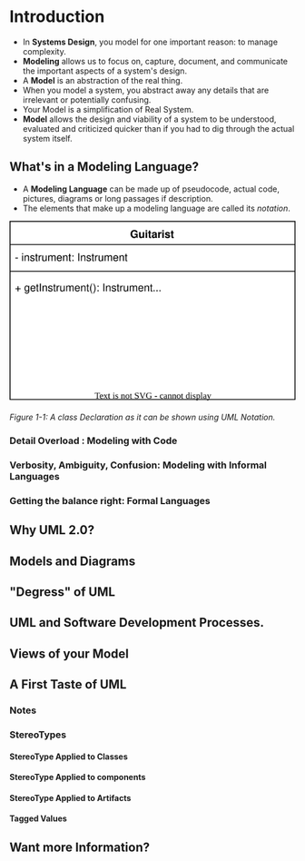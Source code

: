 # Introduction

* In **Systems Design**, you model for one important reason: to manage complexity.
* **Modeling** allows us to focus on, capture, document, and communicate the important aspects of a system's design.
* A **Model** is an abstraction of the real thing.
* When you model a system, you abstract away any details that are irrelevant or potentially confusing.
* Your Model is a simplification of Real System. 
* **Model** allows the design and viability of a system to be understood, evaluated and criticized quicker than if you had to dig through the actual system itself.

## What's in a Modeling Language?

* A **Modeling Language** can be made up of pseudocode, actual code, pictures, diagrams or long passages if description.
* The elements that make up a modeling language are called its _notation_.

![Class Declaration](./assets/classDeclaration.drawio.svg)

_Figure 1-1: A class Declaration as it can be shown using UML Notation._


### Detail Overload : Modeling with Code

### Verbosity, Ambiguity, Confusion: Modeling with Informal Languages

### Getting the balance right: Formal Languages

## Why UML 2.0?

## Models and Diagrams

## "Degress" of UML

## UML and Software Development Processes.

## Views of your Model

## A First Taste of UML

### Notes

### StereoTypes

#### StereoType Applied to Classes

#### StereoType Applied to components

#### StereoType Applied to Artifacts

#### Tagged Values

## Want more Information?
